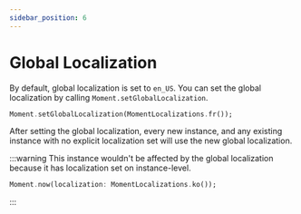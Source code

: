 ```yaml
---
sidebar_position: 6
---
```


# Global Localization

By default, global localization is set to `en_US`. You can set the global localization by calling `Moment.setGlobalLocalization`.

```dart
Moment.setGlobalLocalization(MomentLocalizations.fr());
```

After setting the global localization, every new instance, and any existing instance with no explicit localization set will use the new global localization.

:::warning
This instance wouldn't be affected by the global localization because it has localization set on instance-level.

```dart
Moment.now(localization: MomentLocalizations.ko());
```

:::
